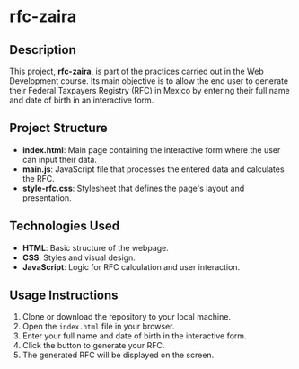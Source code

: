 # rfc-zaira

## Description

This project, **rfc-zaira**, is part of the practices carried out in the Web Development course. Its main objective is to allow the end user to generate their Federal Taxpayers Registry (RFC) in Mexico by entering their full name and date of birth in an interactive form.

## Project Structure

- **index.html**: Main page containing the interactive form where the user can input their data.
- **main.js**: JavaScript file that processes the entered data and calculates the RFC.
- **style-rfc.css**: Stylesheet that defines the page's layout and presentation.

## Technologies Used

- **HTML**: Basic structure of the webpage.
- **CSS**: Styles and visual design.
- **JavaScript**: Logic for RFC calculation and user interaction.

## Usage Instructions

1. Clone or download the repository to your local machine.
2. Open the `index.html` file in your browser.
3. Enter your full name and date of birth in the interactive form.
4. Click the button to generate your RFC.
5. The generated RFC will be displayed on the screen.
